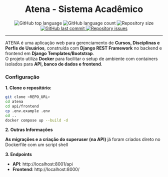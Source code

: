 <h1 align="center">
  Atena - Sistema Acadêmico
</h1>

<div align="center">
  <img alt="GitHub top language" src="https://img.shields.io/github/languages/top/saulojustiniano1/atena.svg" />
  
  <img alt="GitHub language count" src="https://img.shields.io/github/languages/count/saulojustiniano1/atena.svg" />
  
  <img alt="Repository size" src="https://img.shields.io/github/repo-size/saulojustiniano1/atena.svg" />

  <a href="https://github.com/saulojustiniano1/atena/commits/master">
    <img alt="GitHub last commit" src="https://img.shields.io/github/last-commit/saulojustiniano1/atena.svg" />
  </a>
  
  <a href="https://github.com/saulojustiniano1/atena/issues">
    <img alt="Repository issues" src="https://img.shields.io/github/issues/saulojustiniano1/atena.svg" />
  </a>
</div>

---

ATENA é uma aplicação web para gerenciamento de **Cursos, Disciplinas e Perfis de Usuários**, construída com **Django REST Framework** no backend e frontend em **Django Templates/Bootstrap**.  
O projeto utiliza **Docker** para facilitar o setup de ambiente com containers isolados para **API, banco de dados e frontend**.

### Configuração

**1. Clone o repositório:**

```bash
git clone <REPO_URL>
cd atena
cd api/frontend
cp .env.example .env
cd ..
docker compose up --build -d
```

**2. Outras Informações**

**As migrações e a criação do superuser (na API)** já foram criados direto no Dockerfile com um script shell

**3. Endpoints**

- **API**: http://localhost:8001/api
- **Frontend**: http://localhost:8000/
